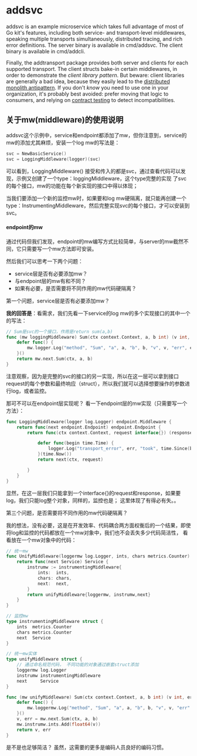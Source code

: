 # addsvc

addsvc is an example microservice which takes full advantage of most of Go
kit's features, including both service- and transport-level middlewares,
speaking multiple transports simultaneously, distributed tracing, and rich
error definitions. The server binary is available in cmd/addsvc. The client
binary is available in cmd/addcli.

Finally, the addtransport package provides both server and clients for each
supported transport. The client structs bake-in certain middlewares, in order to
demonstrate the _client library pattern_. But beware: client libraries are
generally a bad idea, because they easily lead to the
 [distributed monolith antipattern](https://www.microservices.com/talks/dont-build-a-distributed-monolith/).
If you don't _know_ you need to use one in your organization, it's probably best
avoided: prefer moving that logic to consumers, and relying on 
 [contract testing](https://docs.pact.io/best_practices/contract_tests_not_functional_tests.html)
to detect incompatibilities.


## 关于mw(middleware)的使用说明

addsvc这个示例中，service和endpoint都添加了mw，但你注意到，service的mw的添加尤其麻烦，安装一个log mw的写法是：
```go
svc = NewBasicService()
svc = LoggingMiddleware(logger)(svc)
```

可以看到，LoggingMiddleware() 接受和传入的都是svc，通过查看代码可以发现，示例又创建了一个type：loggingMiddleware，这个type完整的实现
了svc的每个接口，mw的功能在每个新实现的接口中得以体现；

当我们要添加一个新的监控mw时，如果要和log mw硬隔离，就只能再创建一个type：InstrumentingMiddleware，然后完整实现svc的每个接口，才可以安装到svc。

#### endpoint的mw

通过代码但我们发现，endpoint的mw编写方式比较简单，与server的mw截然不同，它只需要写一个mw方法即可安装。

然后我们可以思考一下两个问题：

-   service层是否有必要添加mw？
-   与endpoint层的mw有和不同？
-   如果有必要，是否需要将不同作用的mw代码硬隔离？

第一个问题，service层是否有必要添加mw？  

**我的回答是**：看需求，我们先看一下service的log mw的多个实现接口的其中一个的写法：

```go
// Sum是svc的一个接口，作用是return sum(a,b)
func (mw loggingMiddleware) Sum(ctx context.Context, a, b int) (v int, err error) {
	defer func() {
		mw.logger.Log("method", "Sum", "a", a, "b", b, "v", v, "err", err)
	}()
	return mw.next.Sum(ctx, a, b)
}
```

注意观察，因为是完整的svc的接口的另一实现，所以在这一层可以拿到接口request的每个参数和最终响应（struct），所以我们就可以选择想要操作的参数进行log，或者监控。

那可不可以在endpoint层实现呢？ 看一下endpoint层的mw实现（只需要写一个方法）：
```go
func LoggingMiddleware(logger log.Logger) endpoint.Middleware {
	return func(next endpoint.Endpoint) endpoint.Endpoint {
		return func(ctx context.Context, request interface{}) (response interface{}, err error) {

			defer func(begin time.Time) {
				logger.Log("transport_error", err, "took", time.Since(begin))
			}(time.Now())
			return next(ctx, request)

		}
	}
}
```
显然，在这一层我们只能拿到一个interface{}的request和response，如果要log，我们只能log整个对象，同样的，监控也是；
这里体现了有得必有失。。

第三个问题，是否需要将不同作用的mw代码硬隔离？

我的想法，没有必要，这是在开发效率、代码耦合两方面权衡后的一个结果，即使将log和监控的代码都放在一个mw对象中，我们也不会丢失多少代码简洁性，
看看放在一个mw对象中的代码：
```go
// 统一mw
func UnifyMiddleware(loggermw log.Logger, ints, chars metrics.Counter) Middleware {
	return func(next Service) Service {
		instrumw := instrumentingMiddleware{
			ints:  ints,
			chars: chars,
			next:  next,
		}
		return unifyMiddleware{loggermw, instrumw,next}
	}
}

// 监控mw
type instrumentingMiddleware struct {
	ints  metrics.Counter
	chars metrics.Counter
	next  Service
}

// 统一mw实体
type unifyMiddleware struct {
	// 通过命名规范代码， 不同功能的对象通过嵌套struct添加
	loggermw log.Logger
	instrumw instrumentingMiddleware
	next     Service
}

func (mw unifyMiddleware) Sum(ctx context.Context, a, b int) (v int, err error) {
	defer func() {
		mw.loggermw.Log("method", "Sum", "a", a, "b", b, "v", v, "err", err)
	}()
	v, err = mw.next.Sum(ctx, a, b)
	mw.instrumw.ints.Add(float64(v))
	return v, err
}
```

是不是也足够简洁？ 虽然，这需要的更多是编码人员良好的编码习惯。